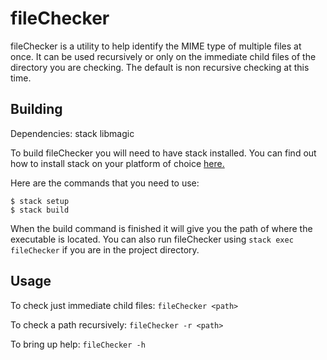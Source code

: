 # fileChecker

fileChecker is a utility to help identify the MIME type of multiple files at once.
It can be used recursively or only on the immediate child files of the directory
you are checking. The default is non recursive checking at this time.

## Building

Dependencies: stack libmagic

To build fileChecker you will need to have stack installed. You can find out how
to install stack on your platform of choice
[here.](https://github.com/commercialhaskell/stack/blob/master/doc/install_and_upgrade.md)

Here are the commands that you need to use:

```
$ stack setup
$ stack build
```

When the build command is finished it will give you the path of where the executable
is located. You can also run fileChecker using `stack exec fileChecker` if you are
in the project directory.

## Usage

To check just immediate child files: `fileChecker <path>`

To check a path recursively: `fileChecker -r <path>`

To bring up help: `fileChecker -h`

